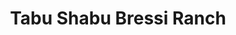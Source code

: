 ---
layout: place
title: Tabu Shabu Bressi Ranch
permalink: /california/carlsbad/tabu-shabu-bressi-ranch.html
stateAbbr: CA
stateName: California
cityName: Carlsbad
seo:
  type: restaurant
  links: http://www.tabushabu.com/
place_id: ChIJYajZJo113IARX_WTlhBjOHg
photos:
  - name: >-
      places/ChIJYajZJo113IARX_WTlhBjOHg/photos/AeeoHcLHUsYuiCuP1gE__c0r18c33UcBV7bGqBOyN6_m48hzfieui8aaN0oQh7p6JI0QxJwuPtGaJmV0b70ZrDT_LcYRcdqn8EkCSA6QjF5umvYuMH2UEmF9Y9wn3Vv8bapWiNGZNAfpnKHo7ZoirddXJ9F4fTEG1Z18373IM72ngZ71jqNXuDXfvIPzFnYKNgI_UzHuaPbVQw6u_qrGw_Xl-9d8cWLXNX2y_oq7DvRb8E31uoJSdZimGy0bawexxoQkA7SedGK6noz6CCif5S4dkWLvIi_bQnosKUe53yzfZh5VPw
    widthPx: 4032
    heightPx: 3024
    authorAttributions:
      - displayName: Tabu Shabu Bressi Ranch
        uri: https://maps.google.com/maps/contrib/104065246875405031842
        photoUri: >-
          https://lh3.googleusercontent.com/a-/ALV-UjUlG80fZRpozeNunUWRFoIGLVrIGe4nC6-FKHXxACEHvrHptHs=s100-p-k-no-mo
    flagContentUri: >-
      https://www.google.com/local/imagery/report/?cb_client=maps_api_places.places_api&image_key=!1e10!2sAF1QipP4VNY4T68DUtciobJ3efvcqwZ1qQEcH0X1kY76&hl=en-US
    googleMapsUri: >-
      https://www.google.com/maps/place//data=!3m4!1e2!3m2!1sAF1QipP4VNY4T68DUtciobJ3efvcqwZ1qQEcH0X1kY76!2e10!4m2!3m1!1s0x80dc758d26d9a861:0x783863109693f55f
  - name: >-
      places/ChIJYajZJo113IARX_WTlhBjOHg/photos/AeeoHcKHPf7d_LIiWl6zA8FcwE5fqlbOZdZXU3p8Bt22le5yI6zv6DVl9ciAoabSRMBUfGd0GGDZJ5Ev9VbXpMMttOXIwnpr9pYSZg67wFyVykbncYv-EHF7BV4Bb6okfq5UC_EkULrmSPksDgVRoezLmcr7TrpKUk0hZvWb5aFuDNLPFaEDQExV1HC8O49G2P5iNC8UOi4smewqWl0xhJSrc-i7cvVtPqYBGR-gSXJ3P3yJX7tmKeR2NazsZ_gN2-uX5vXQUKO36KSIUmUYNO7DdPuQ5PgBCDzJp0b3Xk9zl-TzPA
    widthPx: 2250
    heightPx: 3000
    authorAttributions:
      - displayName: Tabu Shabu Bressi Ranch
        uri: https://maps.google.com/maps/contrib/104065246875405031842
        photoUri: >-
          https://lh3.googleusercontent.com/a-/ALV-UjUlG80fZRpozeNunUWRFoIGLVrIGe4nC6-FKHXxACEHvrHptHs=s100-p-k-no-mo
    flagContentUri: >-
      https://www.google.com/local/imagery/report/?cb_client=maps_api_places.places_api&image_key=!1e10!2sAF1QipNX1thJAhBUZ_Sq7ROGd6CNAaI7Hpv0ve2ZVZQr&hl=en-US
    googleMapsUri: >-
      https://www.google.com/maps/place//data=!3m4!1e2!3m2!1sAF1QipNX1thJAhBUZ_Sq7ROGd6CNAaI7Hpv0ve2ZVZQr!2e10!4m2!3m1!1s0x80dc758d26d9a861:0x783863109693f55f
  - name: >-
      places/ChIJYajZJo113IARX_WTlhBjOHg/photos/AeeoHcJXsibcHjWRWB07nUF2nqjRgIPxFCjcKcaWmJi4-djd-rGfu1fmW4Iz1tR0V1f5xzqTrNgXqP-3zQ4scVk6w44ikKbq65tMnRvbaMTJSTlbMYECFKfaoQCcikd4dO3QuM-czcKTOWhepcwDWmPvBNbaUDUsxijhO42JENHmaccvUjTvLXrUhxUKZUfMCB8MpGApwrXPCUIqky7wYstQbr8BLX2_hmh2yapiaq81ZpuJ0mWt85qAtj78JWQQpw5FNc04O6K1asoKbP1niKN3lFbutNKSQ7iUWyP2NlTbjq6kS605DM0R_oasEc_LPcqKVXv1ZY0SF4AUmRSMOOaXYo7_QYdYtAnaOmxmJD9Rs0m7GIwyVOyJXVfF_WIlYT8crceuG7wExtf8BScGa8znL2PH5-5l3HJG2rtmk3d6HDQB5w
    widthPx: 4800
    heightPx: 3600
    authorAttributions:
      - displayName: Tom Bleicher
        uri: https://maps.google.com/maps/contrib/115186055350310671575
        photoUri: >-
          https://lh3.googleusercontent.com/a-/ALV-UjUPQPjSV9nnuGqQMYQZoF_5FBEQaeJkAKbflNjASp2vHajpVpqMxg=s100-p-k-no-mo
    flagContentUri: >-
      https://www.google.com/local/imagery/report/?cb_client=maps_api_places.places_api&image_key=!1e10!2sCIHM0ogKEICAgMCw7uG3ew&hl=en-US
    googleMapsUri: >-
      https://www.google.com/maps/place//data=!3m4!1e2!3m2!1sCIHM0ogKEICAgMCw7uG3ew!2e10!4m2!3m1!1s0x80dc758d26d9a861:0x783863109693f55f
  - name: >-
      places/ChIJYajZJo113IARX_WTlhBjOHg/photos/AeeoHcLSOkNhV1E2Yo3EKS-fXReI1EazHEuzXBRHkI47jLXEzompztdLxVA00ft_VTHDQdGuEV_asWuq-9ZPfv0p5w8jKijexJEtjNAObaF7dfWwztNmo538BRXotA6MK2-KxNDlkf-95RScY_YwQkZFNy-i-WFs_n7MLfERZwnsVO2Ecngq_-QaOWC_CATFoCl0wUbbBoNC-HrfVVURIFEdmY4yagZk2aAcZEQze_Ml_Fo-xLPsUyAoiPaQ8JVXAU4CaK1DZM4zYb-0z5WF5o3uqP4JQwdH9cxYJtyMQ2-tdq-6hEYCY4bqaykXAnP9U_P2AmJ0HX_mNrzOXEyKJH-SMtbdjFGVGdZGADf5qh65WkNB807j6hDh43hpRkUFqv-u2QxBPAEy_Zp9z5xpHvkIeJez6VIEQVG-OMsys6K1T40
    widthPx: 4800
    heightPx: 3600
    authorAttributions:
      - displayName: Tom Bleicher
        uri: https://maps.google.com/maps/contrib/115186055350310671575
        photoUri: >-
          https://lh3.googleusercontent.com/a-/ALV-UjUPQPjSV9nnuGqQMYQZoF_5FBEQaeJkAKbflNjASp2vHajpVpqMxg=s100-p-k-no-mo
    flagContentUri: >-
      https://www.google.com/local/imagery/report/?cb_client=maps_api_places.places_api&image_key=!1e10!2sCIHM0ogKEICAgMCw7uG3Ow&hl=en-US
    googleMapsUri: >-
      https://www.google.com/maps/place//data=!3m4!1e2!3m2!1sCIHM0ogKEICAgMCw7uG3Ow!2e10!4m2!3m1!1s0x80dc758d26d9a861:0x783863109693f55f
  - name: >-
      places/ChIJYajZJo113IARX_WTlhBjOHg/photos/AeeoHcKWGvK-ERMqSP9dJQHTfBYvEFzWuNx4b29xdLLKf99cPENBsVbesrMBJdgncJsrLLX-W-WHHRnaYwIlDF3DyFvspL7vfDV70UeLsFbDNMrniVYljXkK4OefQ66ClSNFvMbjOKMFzmDxnI1T-BYUX_YZEhIBXqEsieBkzmW7GWoPDsSNVmp9wKixKtZnjkpV0wf-89R-BZR_UkZQr30ig69T5FKpKNQvnfd-geayNm5rUIIeraSn0bTtnXtZ17HSVDgd-JR0h_ecuRtdnaR4R1lbNFfgO9NLuFBnokG8TtnNXMc1dN4DeHijeP_xeEQxqrUXLDs9-sYKj9pAZQUdmVxbM5CtHUq1hS3z1iX6L8dcw7J5OHXFfV4ZrNlL3RXEpkChnRa9NIVu0aLDrJa6vF2mKVU7FB3clN0Xs-YEg6NoPQ
    widthPx: 3024
    heightPx: 4032
    authorAttributions:
      - displayName: Rachel Wang
        uri: https://maps.google.com/maps/contrib/114530020290776064502
        photoUri: >-
          https://lh3.googleusercontent.com/a-/ALV-UjWFtKb05dX0CsErr8Ttoyi-iUeg4-DNhWQsdPZFKwTgSFZE_nhpcQ=s100-p-k-no-mo
    flagContentUri: >-
      https://www.google.com/local/imagery/report/?cb_client=maps_api_places.places_api&image_key=!1e10!2sCIHM0ogKEICAgICHtMueEA&hl=en-US
    googleMapsUri: >-
      https://www.google.com/maps/place//data=!3m4!1e2!3m2!1sCIHM0ogKEICAgICHtMueEA!2e10!4m2!3m1!1s0x80dc758d26d9a861:0x783863109693f55f
  - name: >-
      places/ChIJYajZJo113IARX_WTlhBjOHg/photos/AeeoHcKfSnhKC_5mkmnCDln-BceqTFgeXP5t27QzSHCSPvU6eZPjbQrkcZbjpo7jz3ydueWjxZFMMcn2uOFJRw6Wmd24uVI6DCEeviUUsUyCwL7_yJMbXQkT4Vd2wWMCRNBfCtCwft3h-Rc6S-_rkaffQpOGG70jXbREb7iZuwQ1gZDlWXNsKmPLFJJ96yLZrEUXTTQLL4j6zzCFjN_hmJfuCk7UE0Ms0pB-SJ-4bMlU6I3NMkpc073DIsb9zRjpJLf7mqRbarO_BjtXLg-1SiNrWIar4hJ6SuB6yksep0DYHqKPyGwRuUxIcEOMvnTKmG7MvqrYDZNCW7UcldIgUc9MPhAVevPZ0BiNUFEa3JKf_Z04GoWBSR0UwL_9V5rWuKwrP7gbPSCte4LcSUHsGT9VMDkYvdqO7ShFKFdenG3LArq9wIs
    widthPx: 3024
    heightPx: 4032
    authorAttributions:
      - displayName: Tracy Chien
        uri: https://maps.google.com/maps/contrib/100655854035527768123
        photoUri: >-
          https://lh3.googleusercontent.com/a-/ALV-UjVYLPUKDfNeiwFc8SusaQCoVpXAnitHP-woGxEDjf4uwuLUK3Jo=s100-p-k-no-mo
    flagContentUri: >-
      https://www.google.com/local/imagery/report/?cb_client=maps_api_places.places_api&image_key=!1e10!2sCIHM0ogKEICAgID_5_mCqgE&hl=en-US
    googleMapsUri: >-
      https://www.google.com/maps/place//data=!3m4!1e2!3m2!1sCIHM0ogKEICAgID_5_mCqgE!2e10!4m2!3m1!1s0x80dc758d26d9a861:0x783863109693f55f
  - name: >-
      places/ChIJYajZJo113IARX_WTlhBjOHg/photos/AeeoHcLjdozRQRLYsTY8wKCa1y_8PuQba-QyiE8ylPhl-c3AFACv9ImAgeqkxT8P3UB-Bi9prJYKsHp2cTTw-UB3ckf3JDPKaqrQSlHakS_6WCU_qvoC8j_sPdeIlFrj_wOA5bQRFDFBFe-82LEylYYdTqYmtIk_HjIz4wmuncmQwEH-0c1ysTxzLZTgpjLW2Be4tPqWHjJ9oe7mNsr6SwFslKOZdYeU1Uc5xTy-uGOdenBGLk258RHV4BmCskj45QnFOkdghLcu7kcMB8i6-K65y_hMA9MCInvEl8taERhhFYRPtRyxGvWV9l6H6G6yf0DOW-xsTJMik0940xxFwAkozWpi5ONFBGmrfcRfP33rGuEc7AkIwZDq87EtwyGR7jdQ691fobc6TNaR5MAkxOJlcvRqaOPI-JhwXKuhtirqEgxFaw
    widthPx: 3024
    heightPx: 4032
    authorAttributions:
      - displayName: Tracy Chien
        uri: https://maps.google.com/maps/contrib/100655854035527768123
        photoUri: >-
          https://lh3.googleusercontent.com/a-/ALV-UjVYLPUKDfNeiwFc8SusaQCoVpXAnitHP-woGxEDjf4uwuLUK3Jo=s100-p-k-no-mo
    flagContentUri: >-
      https://www.google.com/local/imagery/report/?cb_client=maps_api_places.places_api&image_key=!1e10!2sCIHM0ogKEICAgID_5_mCag&hl=en-US
    googleMapsUri: >-
      https://www.google.com/maps/place//data=!3m4!1e2!3m2!1sCIHM0ogKEICAgID_5_mCag!2e10!4m2!3m1!1s0x80dc758d26d9a861:0x783863109693f55f
  - name: >-
      places/ChIJYajZJo113IARX_WTlhBjOHg/photos/AeeoHcLGiEsexA6x-PG6CgVz3i2nz9jX7hhESrHxeVJebcvj-6fU-y3DCMk8xycT9VhnLax5VatUZG9dcYrHMAcdLmhdZk5zymLOpviZioEyOhlgSJKhU3qIWs_K9Qib6ShzFgX-QFEtqG5fbnLbGlECVvQssxbI0cYW7WfHoLkvWJ1ebgtml2A9dqXzY-P-SrbGInMTuTZ0y8vxGcdX4gtz1GYsExkqIkWfTGyinAv4nV--_msqFhxMLyU01uuBVRWGnT7j6PbBfb2A8og2q5CB5G8-Z1--DOUdKJajsO9Ln0jK4DfJLyFVtuE3pyOiNPr6msJlKEdG7pfFBYXPkLEnZ2E1RfMNttUuz6nWM-euXQT52sgBjWsSnWCC_-ON7S70tqF_s0KhnWWacl25mb-cm2nKayCWdAYXkQefqaV9hHkU-ic
    widthPx: 3600
    heightPx: 4800
    authorAttributions:
      - displayName: Tom Bleicher
        uri: https://maps.google.com/maps/contrib/115186055350310671575
        photoUri: >-
          https://lh3.googleusercontent.com/a-/ALV-UjUPQPjSV9nnuGqQMYQZoF_5FBEQaeJkAKbflNjASp2vHajpVpqMxg=s100-p-k-no-mo
    flagContentUri: >-
      https://www.google.com/local/imagery/report/?cb_client=maps_api_places.places_api&image_key=!1e10!2sCIHM0ogKEICAgMCw7uG32wE&hl=en-US
    googleMapsUri: >-
      https://www.google.com/maps/place//data=!3m4!1e2!3m2!1sCIHM0ogKEICAgMCw7uG32wE!2e10!4m2!3m1!1s0x80dc758d26d9a861:0x783863109693f55f
  - name: >-
      places/ChIJYajZJo113IARX_WTlhBjOHg/photos/AeeoHcIzCFDsg9aXNZGrtzJwdYOgESpQDsLquevcE_0qmyNl0cZuIl5U80BOTVEQ29q6QX9EmKpO5kK-CaRSDivOdUzIaLt_7vmZxcFxGpYyPBRTHvXzN32ITFsCKAD-m_G3XwGm1RyJ8Km9mAYUTMe9u4cotNAmDVy9tEyvH_hzkL7rQGJyr8XcJpEhEkWlwF7Dv70Q0Np5IWKoMX1eUF244x1dJi4K18uWGvkRO3xZFkOxShedutukBir8Sov1L6kWAYhWeW1jK-N2gWr2hBSoIWF2Lvubt51eDKi2anKUo0yAmn50l4PlTpGcWwrGm1KZ2a8OQfXu_jlx2CRSEbg7k0ZuiRLE6miOm_nxQCYBx9C68zAsVkVFYE0X1l2RBmQjXwiWzQSrZqcBa7BubGuivCUGJFas7Ptr9GkcOn2SJEXV6I1A
    widthPx: 3024
    heightPx: 4032
    authorAttributions:
      - displayName: Rachel Wang
        uri: https://maps.google.com/maps/contrib/114530020290776064502
        photoUri: >-
          https://lh3.googleusercontent.com/a-/ALV-UjWFtKb05dX0CsErr8Ttoyi-iUeg4-DNhWQsdPZFKwTgSFZE_nhpcQ=s100-p-k-no-mo
    flagContentUri: >-
      https://www.google.com/local/imagery/report/?cb_client=maps_api_places.places_api&image_key=!1e10!2sCIHM0ogKEICAgICHtMuekAE&hl=en-US
    googleMapsUri: >-
      https://www.google.com/maps/place//data=!3m4!1e2!3m2!1sCIHM0ogKEICAgICHtMuekAE!2e10!4m2!3m1!1s0x80dc758d26d9a861:0x783863109693f55f
  - name: >-
      places/ChIJYajZJo113IARX_WTlhBjOHg/photos/AeeoHcJN2OdfsUtKnlW9SMKl4J0Gc6O5XWlX9jLm5Dd7hcdA_Xgt_ZOnW6l3jTEAojDY-QyDv24ULa2uEgPRWmwKypduCW8d2e0ROmC3CtJZ07pSCwWJF_5TdQfxMFbrk-wSErF-KFiUXjy2S8Xdu0fvkU4hYQrpF2TW_91T5IeFCfXpcVL4VDGHBHEX16e1M__PktIYvtL7J8MOob7GnkFzw4E9cor91xiD0LrlnX5yjIRquSVpW02T-flSX7QWDYbPTlxAAjQKNVwObZMPa2G7pdiJixQ_6-V_CPrqAWqJ4xLWONgpj_Ig8O_JzVVUuDa5qgvNKKtxz5GoERZEKwY-u2-62XQvuJGYk-od_pmRq9xg9p0yrm3GxCTxpW7zJDXIVN_2RkrLoC8kYl8lSEn18JSV7GVR8KKPD_q_2C-u6MGfDdY
    widthPx: 3024
    heightPx: 4032
    authorAttributions:
      - displayName: Tracy Chien
        uri: https://maps.google.com/maps/contrib/100655854035527768123
        photoUri: >-
          https://lh3.googleusercontent.com/a-/ALV-UjVYLPUKDfNeiwFc8SusaQCoVpXAnitHP-woGxEDjf4uwuLUK3Jo=s100-p-k-no-mo
    flagContentUri: >-
      https://www.google.com/local/imagery/report/?cb_client=maps_api_places.places_api&image_key=!1e10!2sCIHM0ogKEICAgID_5_mC2gE&hl=en-US
    googleMapsUri: >-
      https://www.google.com/maps/place//data=!3m4!1e2!3m2!1sCIHM0ogKEICAgID_5_mC2gE!2e10!4m2!3m1!1s0x80dc758d26d9a861:0x783863109693f55f
address: 2674 Gateway Rd Suite 190, Carlsbad, CA 92009, USA
street: 2674 Gateway Rd Suite 190
city: Carlsbad
state: CA
zip: '92009'
country: USA
neighborhood: Bressi Ranch
latitude: '33.127934'
longitude: '-117.253014'
accessibility_options:
  wheelchairAccessibleParking: true
  wheelchairAccessibleEntrance: true
  wheelchairAccessibleRestroom: true
  wheelchairAccessibleSeating: true
business_status: OPERATIONAL
name: Tabu Shabu Bressi Ranch
google_maps_links:
  directionsUri: >-
    https://www.google.com/maps/dir//''/data=!4m7!4m6!1m1!4e2!1m2!1m1!1s0x80dc758d26d9a861:0x783863109693f55f!3e0
  placeUri: https://maps.google.com/?cid=8662782806144054623
  writeAReviewUri: >-
    https://www.google.com/maps/place//data=!4m3!3m2!1s0x80dc758d26d9a861:0x783863109693f55f!12e1
  reviewsUri: >-
    https://www.google.com/maps/place//data=!4m4!3m3!1s0x80dc758d26d9a861:0x783863109693f55f!9m1!1b1
  photosUri: >-
    https://www.google.com/maps/place//data=!4m3!3m2!1s0x80dc758d26d9a861:0x783863109693f55f!10e5
primary_type: Restaurant
opening_hours:
  openNow: false
  periods:
    - open:
        day: 0
        hour: 12
        minute: 0
      close:
        day: 0
        hour: 15
        minute: 0
    - open:
        day: 0
        hour: 17
        minute: 0
      close:
        day: 0
        hour: 21
        minute: 0
    - open:
        day: 1
        hour: 11
        minute: 30
      close:
        day: 1
        hour: 14
        minute: 0
    - open:
        day: 1
        hour: 17
        minute: 0
      close:
        day: 1
        hour: 21
        minute: 0
    - open:
        day: 2
        hour: 11
        minute: 30
      close:
        day: 2
        hour: 14
        minute: 0
    - open:
        day: 2
        hour: 17
        minute: 0
      close:
        day: 2
        hour: 21
        minute: 0
    - open:
        day: 3
        hour: 11
        minute: 30
      close:
        day: 3
        hour: 14
        minute: 0
    - open:
        day: 3
        hour: 17
        minute: 0
      close:
        day: 3
        hour: 21
        minute: 0
    - open:
        day: 4
        hour: 11
        minute: 30
      close:
        day: 4
        hour: 14
        minute: 0
    - open:
        day: 4
        hour: 17
        minute: 0
      close:
        day: 4
        hour: 21
        minute: 0
    - open:
        day: 5
        hour: 11
        minute: 30
      close:
        day: 5
        hour: 14
        minute: 0
    - open:
        day: 5
        hour: 17
        minute: 0
      close:
        day: 5
        hour: 22
        minute: 0
    - open:
        day: 6
        hour: 12
        minute: 0
      close:
        day: 6
        hour: 15
        minute: 0
    - open:
        day: 6
        hour: 17
        minute: 0
      close:
        day: 6
        hour: 22
        minute: 0
  weekdayDescriptions:
    - 'Monday: 11:30 AM – 2:00 PM, 5:00 – 9:00 PM'
    - 'Tuesday: 11:30 AM – 2:00 PM, 5:00 – 9:00 PM'
    - 'Wednesday: 11:30 AM – 2:00 PM, 5:00 – 9:00 PM'
    - 'Thursday: 11:30 AM – 2:00 PM, 5:00 – 9:00 PM'
    - 'Friday: 11:30 AM – 2:00 PM, 5:00 – 10:00 PM'
    - 'Saturday: 12:00 – 3:00 PM, 5:00 – 10:00 PM'
    - 'Sunday: 12:00 – 3:00 PM, 5:00 – 9:00 PM'
  nextOpenTime: '2025-05-04T00:00:00Z'
secondary_opening_hours:
  regular:
    weekdayDescriptions: null
    type: null
  current:
    weekdayDescriptions: null
    type: null
phone: (760) 846-0778
price_level: PRICE_LEVEL_MODERATE
price_range: null
rating: '4.6'
rating_count: 161
website: http://www.tabushabu.com/
description: >-
  Explore Tabu Shabu in Carlsbad, CA$$$Tabu Shabu Bressi Ranch in Carlsbad, CA,
  offers a casual dining experience centered around authentic Japanese hot pot
  dishes, making it a go-to spot for flavorful meals in the area. This
  restaurant specializes in shabu-shabu, where fresh ingredients are cooked
  tableside in simmering broths, creating a interactive and satisfying culinary
  adventure. With its welcoming atmosphere and accessibility features like
  wheelchair-friendly entrances and seating, it's designed for a comfortable
  visit for all guests. The menu highlights a variety of proteins and
  vegetables, appealing to those seeking Japanese-inspired dining options
  nearby, and the convenient location in Bressi Ranch adds to its charm as a
  local favorite.
generative_summary: >-
  Explore Tabu Shabu in Carlsbad, CA$$$Tabu Shabu Bressi Ranch in Carlsbad, CA,
  offers a casual dining experience centered around authentic Japanese hot pot
  dishes, making it a go-to spot for flavorful meals in the area. This
  restaurant specializes in shabu-shabu, where fresh ingredients are cooked
  tableside in simmering broths, creating a interactive and satisfying culinary
  adventure. With its welcoming atmosphere and accessibility features like
  wheelchair-friendly entrances and seating, it's designed for a comfortable
  visit for all guests. The menu highlights a variety of proteins and
  vegetables, appealing to those seeking Japanese-inspired dining options
  nearby, and the convenient location in Bressi Ranch adds to its charm as a
  local favorite.
generative_disclosure: Summarized by AI using the Grok-3-Mini model.
reviews: null
review_summary: >-
  What Visitors Love About This Spot$$$Folks rave about the tasty shabu-shabu
  experience at this Japanese restaurant, noting the solid variety of proteins
  and fresh veggies that make every meal feel worthwhile. Many appreciate the
  friendly service and cozy vibe that keep things relaxed and enjoyable, turning
  a simple dinner into a fun outing. Prices here strike a good balance for the
  quality on offer, making it a smart pick for anyone looking for authentic
  flavors without breaking the bank. Overall, it's praised as a reliable choice
  for group gatherings or casual nights out, with the overall atmosphere leaving
  diners feeling satisfied and eager to return.
review_disclosure: Summarized by AI using the Grok-3-Mini model.
parking_options: null
payment_options: null
allow_dogs: null
curbside_pickup: null
delivery: null
dine_in: null
good_for_children: null
good_for_groups: null
good_for_sports: null
live_music: null
menu_for_children: null
outdoor_seating: null
reservable: null
restroom: null
serves_beer: null
serves_breakfast: null
serves_brunch: null
serves_cocktails: null
serves_coffee: null
serves_dinner: null
serves_dessert: null
serves_lunch: null
serves_vegetarian_food: null
serves_wine: null
takeout: null
update_category: enterprise
places_description: null

---